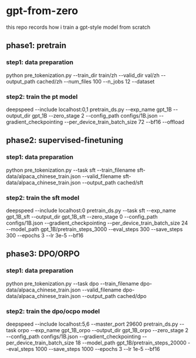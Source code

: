 # gpt-from-zero
this repo records how i train a gpt-style model from scratch

## phase1: pretrain
### step1: data preparation
python pre_tokenization.py --train_dir train/zh --valid_dir val/zh --output_path cached/zh --num_files 100 --n_jobs 12 --dataset

### step2: train the pt model
deepspeed --include localhost:0,1 pretrain_ds.py --exp_name gpt_1B --output_dir gpt_1B --zero_stage 2 --config_path configs/1B.json --gradient_checkpointing --per_device_train_batch_size 72 --bf16 --offload

## phase2: supervised-finetuning
### step1: data preparation
python pre_tokenization.py --task sft --train_filename sft-data/alpaca_chinese_train.json --valid_filename sft-data/alpaca_chinese_train.json --output_path cached/sft

### step2: train the sft model
deepspeed --include localhost:0 pretrain_ds.py --task sft --exp_name gpt_1B_sft --output_dir gpt_1B_sft --zero_stage 0 --config_path configs/1B.json --gradient_checkpointing --per_device_train_batch_size 24 --model_path gpt_1B/pretrain_steps_3000 --eval_steps 300 --save_steps 300 --epochs 3 --lr 3e-5 --bf16

## phase3: DPO/ORPO
### step1: data preparation
python pre_tokenization.py --task dpo --train_filename dpo-data/alpaca_chinese_train.json --valid_filename dpo-data/alpaca_chinese_train.json --output_path cached/dpo

### step2: train the dpo/ocpo model
deepspeed --include localhost:5,6 --master_port 29600 pretrain_ds.py --task orpo --exp_name gpt_1B_orpo --output_dir gpt_1B_orpo --zero_stage 2 --config_path configs/1B.json --gradient_checkpointing --per_device_train_batch_size 18 --model_path gpt_1B/pretrain_steps_20000 --eval_steps 1000 --save_steps 1000 --epochs 3 --lr 1e-5 --bf16